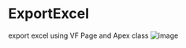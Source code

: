 # ExportExcel

export excel using VF Page and Apex class
![image](https://user-images.githubusercontent.com/91471645/146771946-690c6a88-e536-4da8-bec5-7199eecee3d5.png)
